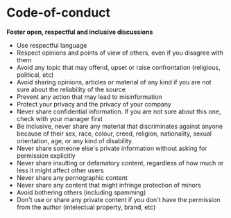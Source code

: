 # Code-of-conduct

**Foster open, respectful and inclusive discussions**

- Use respectful language
- Respect opinions and points of view of others, even if you disagree with them
- Avoid any topic that may offend, upset or raise confrontation (religious, political, etc) 
- Avoid sharing opinions, articles or material of any kind if you are not sure about the reliability of the source
- Prevent any action that may lead to misinformation
- Protect your privacy and the privacy of your company
- Never share confidential information. If you are not sure about this one, check with your manager first
- Be inclusive, never share any material that discriminates against anyone because of their sex, race, colour, creed, religion, nationality, sexual orientation, age, or any kind of disability.
- Never share someone else's private information without asking for permission explicitly
- Never share insulting or defamatory content, regardless of how much or less it might affect other users
- Never share any pornographic content
- Never share any content that might infringe protection of minors
- Avoid bothering others (including spamming)
- Don't use or share any private content if you don't have the permission from the author (intelectual property, brand, etc)
